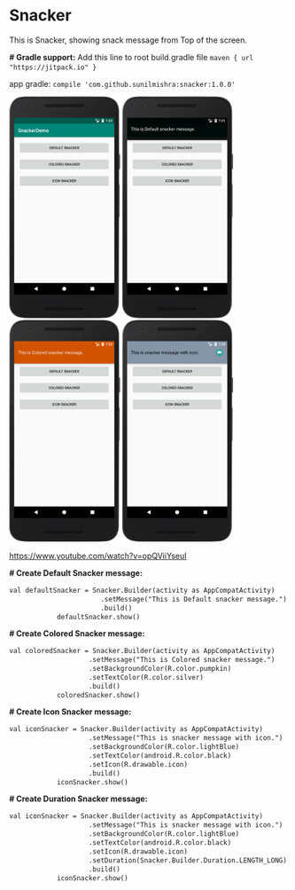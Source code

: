 # Snacker
This is Snacker, showing snack message from Top of the screen. 

**# Gradle support:**
Add this line to root build.gradle file `maven { url "https://jitpack.io" }`

app gradle: `compile 'com.github.sunilmishra:snacker:1.0.0'`

<img src="https://github.com/sunilmishra/Snacker/blob/master/screenshots/0.png" width="200" height="400" /> <img src="https://github.com/sunilmishra/Snacker/blob/master/screenshots/1.png" width="200" height="400" /> <img src="https://github.com/sunilmishra/Snacker/blob/master/screenshots/2.png" width="200" height="400" /> <img src="https://github.com/sunilmishra/Snacker/blob/master/screenshots/3.png" width="200" height="400" />

https://www.youtube.com/watch?v=opQViiYseuI

**# Create Default Snacker message:**
```
val defaultSnacker = Snacker.Builder(activity as AppCompatActivity)
                       .setMessage("This is Default snacker message.")
                       .build()
            defaultSnacker.show()
```
**# Create Colored Snacker message:**
```
val coloredSnacker = Snacker.Builder(activity as AppCompatActivity)
                    .setMessage("This is Colored snacker message.")
                    .setBackgroundColor(R.color.pumpkin)
                    .setTextColor(R.color.silver)
                    .build()
            coloredSnacker.show()
```
**# Create Icon Snacker message:**
```
val iconSnacker = Snacker.Builder(activity as AppCompatActivity)
                    .setMessage("This is snacker message with icon.")
                    .setBackgroundColor(R.color.lightBlue)
                    .setTextColor(android.R.color.black)
                    .setIcon(R.drawable.icon)
                    .build()
            iconSnacker.show()
```
**# Create Duration Snacker message:**
```
val iconSnacker = Snacker.Builder(activity as AppCompatActivity)
                    .setMessage("This is snacker message with icon.")
                    .setBackgroundColor(R.color.lightBlue)
                    .setTextColor(android.R.color.black)
                    .setIcon(R.drawable.icon)
                    .setDuration(Snacker.Builder.Duration.LENGTH_LONG)
                    .build()
            iconSnacker.show()
```
